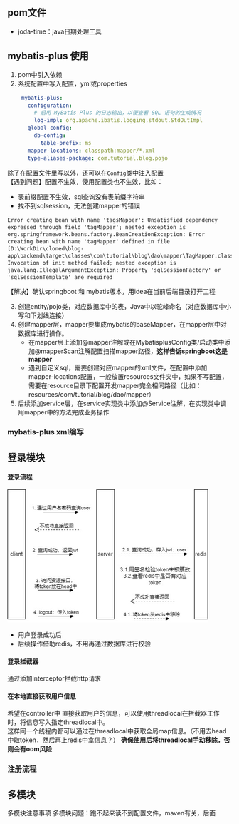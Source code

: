 ## pom文件
- joda-time：java日期处理工具

## mybatis-plus 使用
1. pom中引入依赖
2. 系统配置中写入配置，yml或properties
      ```yaml
       mybatis-plus:
         configuration:
           # 启用 MyBatis Plus 的日志输出，以便查看 SQL 语句的生成情况
           log-impl: org.apache.ibatis.logging.stdout.StdOutImpl
         global-config:
           db-config:
             table-prefix: ms_
         mapper-locations: classpath:mapper/*.xml
         type-aliases-package: com.tutorial.blog.pojo
      ```
除了在配置文件里写以外，还可以在`Config`类中注入配置<br>
【遇到问题】配置不生效，使用配置类也不生效，比如：
- 表前缀配置不生效，sql查询没有表前缀字符串
- 找不到sqlsession，无法创建mapper的错误
```
Error creating bean with name 'tagsMapper': Unsatisfied dependency expressed through field 'tagMapper'; nested exception is org.springframework.beans.factory.BeanCreationException: Error creating bean with name 'tagMapper' defined in file [D:\WorkDir\cloned\blog-app\backend\target\classes\com\tutorial\blog\dao\mapper\TagMapper.class]: Invocation of init method failed; nested exception is java.lang.IllegalArgumentException: Property 'sqlSessionFactory' or 'sqlSessionTemplate' are required
```
【解决】确认springboot 和 mybatis版本，用idea在当前后端目录打开工程

3. 创建entity/pojo类，对应数据库中的表，Java中以驼峰命名（对应数据库中小写和下划线连接）
4. 创建mapper层，mapper要集成mybatis的baseMapper，在mapper层中对数据库进行操作。<br>
   - 在mapper层上添加@mapper注解或在MybatisplusConfig类/启动类中添加@mapperScan注解配置扫描mapper路径，**这样告诉springboot这是mapper**
   - 遇到自定义sql，需要创建对应mapper的xml文件，在配置中添加mapper-locations配置，一般放置resources文件夹中，如果不写配置，需要在resource目录下配置开发mapper完全相同路径（比如：resources/com/tutorial/blog/dao/mapper）
5. 后续添加service层，在service实现类中添加@Service注解，在实现类中调用mapper中的方法完成业务操作

### mybatis-plus xml编写

## 登录模块
#### 登录流程
![process](assets/blog流程.jpg)

- 用户登录成功后
- 后续操作借助redis，不用再通过数据库进行校验

#### 登录拦截器
通过添加interceptor拦截http请求

#### 在本地直接获取用户信息
希望在controller中 直接获取用户的信息，可以使用threadlocal在拦截器工作时，将信息写入指定threadlocal中。<br>
这样同一个线程内都可以通过在threadlocal中获取全局map信息。（不用去head中取token，然后再上redis中拿信息？）
**确保使用后将threadlocal手动移除，否则会有oom风险**

### 注册流程

## 多模块
多模块注意事项
多模块问题：跑不起来读不到配置文件，maven有关，后面
